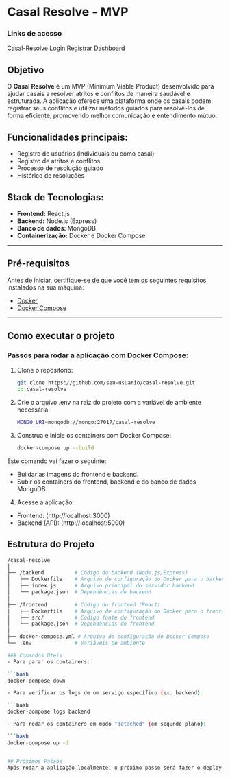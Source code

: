 # Casal Resolve - MVP

### Links de acesso
[Casal-Resolve](https://casal-resolve.vercel.app/)
[Login](https://casal-resolve.vercel.app/login)
[Registrar](https://casal-resolve.vercel.app/register)
[Dashboard](https://casal-resolve.vercel.app/dashboard)

## Objetivo
O **Casal Resolve** é um MVP (Minimum Viable Product) desenvolvido para ajudar casais a resolver atritos e conflitos de maneira saudável e estruturada. A aplicação oferece uma plataforma onde os casais podem registrar seus conflitos e utilizar métodos guiados para resolvê-los de forma eficiente, promovendo melhor comunicação e entendimento mútuo.

## Funcionalidades principais:
- Registro de usuários (individuais ou como casal)
- Registro de atritos e conflitos
- Processo de resolução guiado
- Histórico de resoluções

## Stack de Tecnologias:
- **Frontend:** React.js
- **Backend:** Node.js (Express)
- **Banco de dados:** MongoDB
- **Containerização:** Docker e Docker Compose

---

## Pré-requisitos

Antes de iniciar, certifique-se de que você tem os seguintes requisitos instalados na sua máquina:

- [Docker](https://www.docker.com/get-started)
- [Docker Compose](https://docs.docker.com/compose/install/)

---

## Como executar o projeto

### Passos para rodar a aplicação com Docker Compose:

1. Clone o repositório:

   ```bash
   git clone https://github.com/seu-usuario/casal-resolve.git
   cd casal-resolve

2. Crie o arquivo .env na raiz do projeto com a variável de ambiente necessária:

   ```bash
   MONGO_URI=mongodb://mongo:27017/casal-resolve
   
3. Construa e inicie os containers com Docker Compose:

   ```bash
   docker-compose up --build

Este comando vai fazer o seguinte:
- Buildar as imagens do frontend e backend.
- Subir os containers do frontend, backend e do banco de dados MongoDB.

4. Acesse a aplicação:

- Frontend: (http://localhost:3000)
- Backend (API): (http://localhost:5000)

## Estrutura do Projeto

   ```bash
   /casal-resolve
   │
   ├── /backend          # Código do backend (Node.js/Express)
   │   ├── Dockerfile    # Arquivo de configuração do Docker para o backend
   │   ├── index.js      # Arquivo principal do servidor backend
   │   └── package.json  # Dependências do backend
   │
   ├── /frontend         # Código do frontend (React)
   │   ├── Dockerfile    # Arquivo de configuração do Docker para o frontend
   │   ├── src/          # Código fonte do frontend
   │   └── package.json  # Dependências do frontend
   │
   ├── docker-compose.yml # Arquivo de configuração do Docker Compose
   └── .env              # Variáveis de ambiente

### Comandos Úteis
- Para parar os containers:

   ```bash
   docker-compose down

- Para verificar os logs de um serviço específico (ex: backend):

   ```bash
   docker-compose logs backend

- Para rodar os containers em modo "detached" (em segundo plano):

   ```bash
   docker-compose up -d


## Próximos Passos
Após rodar a aplicação localmente, o próximo passo será fazer o deploy da aplicação em uma plataforma de hospedagem compatível com Docker Compose, como Heroku, DigitalOcean, ou AWS.
